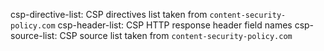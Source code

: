csp-directive-list: CSP directives list taken from `content-security-policy.com`
csp-header-list: CSP HTTP response header field names
csp-source-list: CSP source list taken from `content-security-policy.com`
